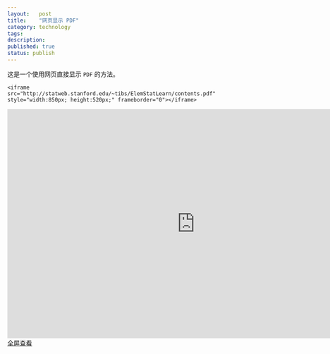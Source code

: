```yaml
---
layout:   post
title:    "网页显示 PDF"
category: technology
tags:     
description: 
published: true
status: publish
---
```


这是一个使用网页直接显示 `PDF` 的方法。

    <iframe src="http://statweb.stanford.edu/~tibs/ElemStatLearn/contents.pdf" style="width:850px; height:520px;" frameborder="0"></iframe>
    

<iframe src="http://statweb.stanford.edu/~tibs/ElemStatLearn/contents.pdf" style="width:850px; height:520px;" frameborder="0"></iframe>

<p style="margin-top: 0px;">
<a target="_blank" href="http://statweb.stanford.edu/~tibs/ElemStatLearn/contents.pdf">
全屏查看
</a>
</p>